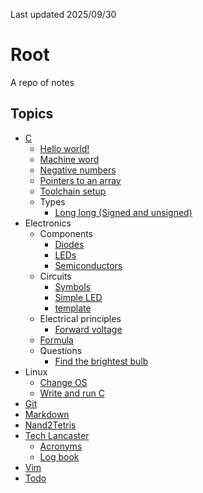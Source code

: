 Last updated 2025/09/30

# Root

A repo of notes

Topics
---
- [C](./C/README.md)
    - [Hello world!](./C/hello-world.md)
    - [Machine word](./C/Machine_word.md)
    - [Negative numbers](./C/Negative_numbers.md)
    - [Pointers to an array](./C/Pointers_to_an_array.md)
    - [Toolchain setup](./C/ToolchainSetup.md)
    - Types
        - [Long long (Signed and unsigned)](./C/Long_long.md)
- Electronics
    - Components
        - [Diodes](.Electronics/Components/Diodes.md)
        - [LEDs](./Electronics/Components/LEDs.md)
        - [Semiconductors](./Electronics/Components/Semiconductors.md)
    - Circuits
        - [Symbols](./Electronics/Circuits/Symbols.md)
        - [Simple LED](./Electronics/Circuits/simple_LED.md)
        - [template](./Electronics/Circuits/template.md)
    - Electrical principles
        - [Forward voltage](./Electronics/Electrical_principles/Forward_voltage.md)
    - [Formula](./Electronics/Formula.md)
    - Questions
        - [Find the brightest bulb](./Electronics/Questions_notes.md/Find_the_brightest_bulb.md)
- Linux
    - [Change OS](./Linux/Change_OS.md)
    - [Write and run C](./Linux/Run_C_Program_On_Ubuntu.md)
- [Git](./Git/Git.md)
- [Markdown](./Markdown/README.md)
- [Nand2Tetris](./Nand2Tetris/README.md)
- [Tech Lancaster](./Tech_Lancaster/README.md)
    - [Acronyms](./Tech_Lancaster/Acronyms.md)
    - [Log book](./Tech_Lancaster/Logbook.md)
- [Vim](./Vim)
- [Todo](Todo.md)
